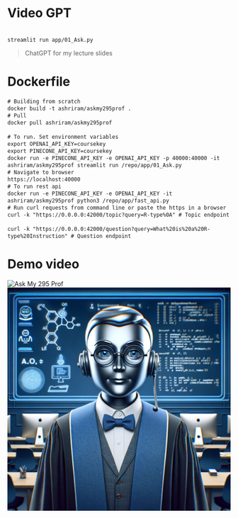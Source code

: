# Video GPT

```

streamlit run app/01_Ask.py
```

> ChatGPT for my lecture slides

# Dockerfile

```
# Building from scratch
docker build -t ashriram/askmy295prof .
# Pull
docker pull ashriram/askmy295prof

# To run. Set environment variables
export OPENAI_API_KEY=coursekey
export PINECONE_API_KEY=coursekey
docker run -e PINECONE_API_KEY -e OPENAI_API_KEY -p 40000:40000 -it ashriram/askmy295prof streamlit run /repo/app/01_Ask.py
# Navigate to browser 
https://localhost:40000
# To run rest api
docker run -e PINECONE_API_KEY -e OPENAI_API_KEY -it ashriram/askmy295prof python3 /repo/app/fast_api.py
# Run curl requests from command line or paste the https in a browser
curl -k "https://0.0.0.0:42000/topic?query=R-type%0A" # Topic endpoint                             

curl -k "https://0.0.0.0:42000/question?query=What%20is%20a%20R-type%20Instruction" # Question endpoint
```


# Demo video
![Ask My 295 Prof](https://www.youtube.com/watch?v=MKRYzsw3t6E)
![Ask My 295 Prof](./AskMyProf.png)